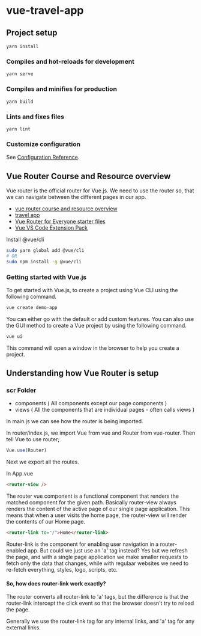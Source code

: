 # vue-travel-app

## Project setup
```
yarn install
```

### Compiles and hot-reloads for development
```
yarn serve
```

### Compiles and minifies for production
```
yarn build
```

### Lints and fixes files
```
yarn lint
```

### Customize configuration
See [Configuration Reference](https://cli.vuejs.org/config/).


## Vue Router Course and Resource overview
Vue router is the official router for Vue.js. We need to use the router so,
that we can navigate between the different pages in our app.
- [vue router course and resource overview](https://vueschool.io/lessons/vue-router-course-and-resource-overview)
- [travel app](https://vue-router-course.netlify.app/)
- [Vue Router for Everyone starter files](https://github.com/vueschool/vuejs-router/archive/starter-files.zip)
- [ Vue VS Code Extension Pack](https://marketplace.visualstudio.com/items?itemName=sdras.vue-vscode-extensionpack)

Install @vue/cli
```sh
sudo yarn global add @vue/cli
# OR
sudo npm install -g @vue/cli
```
### Getting started with Vue.js
To get started with Vue.js, to create a project using Vue CLI using the following command.
```sh
vue create demo-app
```
You can either go with the default or add custom features. You can also use the GUI method to create a Vue project by using the following command.
```sh
vue ui
```
This command will open a window in the browser to help you create a project.

## Understanding how Vue Router is setup
### scr Folder
- components ( All components except our page components )
- views ( All the components that are individual pages - often calls views ) 

In main.js we can see how the router is being imported. 

In router/index.js, we import Vue from vue and Router from vue-router.
Then tell Vue to use router;
```js
Vue.use(Router)
```
Next we export all the routes. 

In App.vue
```html
<router-view />
```
The router vue component is a functional component that renders the matched component for the given path.
Basically router-view always renders the content of the active page of our single page application.
This means that when a user visits the home page, the router-view will render the contents of our Home page.
```html
<router-link to="/">Home</router-link>
```
Router-link is the component for enabling user navigation in a router-enabled app.
But could we just use an 'a' tag instead?
Yes but we refresh the page, and with a single page application we make smaller requests to fetch only the data that changes, while with regulaar websites we need to re-fetch everything, styles, logo, scripts, etc. 

#### So, how does router-link work exactly?
The router converts all router-link to 'a' tags, but the difference is that the router-link intercept the click event so that the browser doesn't try to reload the page.

Generally we use the router-link tag for any internal links, and 'a' tag for any external links.


